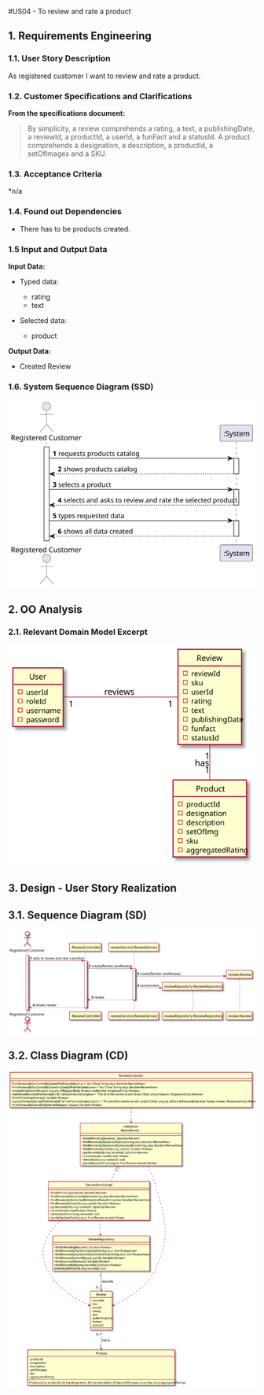 #US04 - To review and rate a product 

## 1. Requirements Engineering

### 1.1. User Story Description

As registered customer I want to review and rate a product.

### 1.2. Customer Specifications and Clarifications

**From the specifications document:**

> By simplicity, a review comprehends a rating, a text, a publishingDate, a reviewId, a productId, a userId, a funFact and a statusId.
> A product comprehends a designation, a description, a productId, a setOfImages and a SKU.


### 1.3. Acceptance Criteria

*n/a

### 1.4. Found out Dependencies

* There has to be products created.

### 1.5 Input and Output Data

**Input Data:**

* Typed data:
    * rating
    * text

* Selected data:
    * product

**Output Data:**

* Created Review

### 1.6. System Sequence Diagram (SSD)

![US04-SSD](US04-SSD.svg)

## 2. OO Analysis

### 2.1. Relevant Domain Model Excerpt

![US04-MD](US04-MD.svg)


## 3. Design - User Story Realization

## 3.1. Sequence Diagram (SD)


![US04-SD](US04-SD.svg)


## 3.2. Class Diagram (CD)

![US04-CD](US04-CD.svg)

